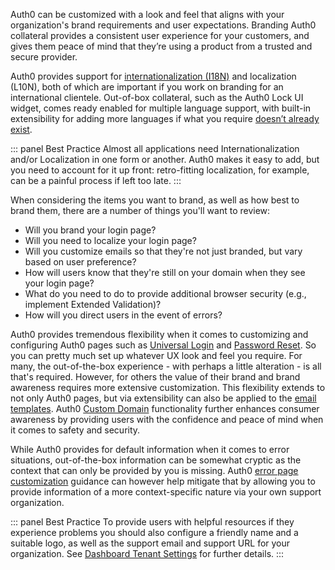 Auth0 can be customized with a look and feel that aligns with your organization's brand requirements and user expectations. Branding Auth0 collateral provides a consistent user experience for your customers, and gives them peace of mind that they’re using a product from a trusted and secure provider.

Auth0 provides support for [internationalization (I18N)](/i18n) and localization (L10N), both of which are important if you work on branding for an international clientele. Out-of-box collateral, such as the Auth0 Lock UI widget, comes ready enabled for multiple language support, with built-in extensibility for adding more languages if what you require [doesn’t already exist](/libraries/lock/v11/i18n).
 
::: panel Best Practice
Almost all applications need Internationalization and/or Localization in one form or another. Auth0 makes it easy to add, but you need to account for it up front: retro-fitting localization, for example, can be a painful process if left too late.
:::

When considering the items you want to brand, as well as how best to brand them, there are a number of things you'll want to review:

* Will you brand your login page?
* Will you need to localize your login page?
* Will you customize emails so that they're not just branded, but vary based on user preference?
* How will users know that they're still on your domain when they see your login page?
* What do you need to do to provide additional browser security (e.g., implement Extended Validation)?
* How will you direct users in the event of errors?

Auth0 provides tremendous flexibility when it comes to customizing and configuring Auth0 pages such as [Universal Login](#universal-login-and-login-pages) and [Password Reset](#password-reset-page-customization). So you can pretty much set up whatever UX look and feel you require. For many, the out-of-the-box experience - with perhaps a little alteration - is all that's required. However, for others the value of their brand and brand awareness requires more extensive customization. This flexibility extends to not only Auth0 pages, but via extensibility can also be applied to the [email templates](/architecture-scenarios/implementation/${platform}/${platform}-branding#email-template-customization). Auth0 [Custom Domain](/architecture-scenarios/implementation/${platform}/${platform}-branding#custom-domain-naming) functionality further enhances consumer awareness by providing users with the confidence and peace of mind when it comes to safety and security. 

While Auth0 provides for default information when it comes to error situations, out-of-the-box information can be somewhat cryptic as the context that can only be provided by you is missing. Auth0 [error page customization](/architecture-scenarios/implementation/${platform}/${platform}-branding#error-page-customization) guidance can however help mitigate that by allowing you to provide information of a more context-specific nature via your own support organization. 

::: panel Best Practice
To provide users with helpful resources if they experience problems you should also configure a friendly name and a suitable logo, as well as the support email and support URL for your organization. See [Dashboard Tenant Settings](/dashboard/dashboard-tenant-settings#settings) for further details.
:::

